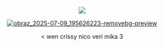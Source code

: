 <div id="header" align="center">

![](https://komarev.com/ghpvc/?username=dokhyuk&style=plastic&color=151915&label=_　　˙༥˙👈　　_&base=9710)

[![obraz_2025-07-09_195626223-removebg-preview](https://github.com/user-attachments/assets/993faca4-43c2-428e-95b0-4bd185a22077)](https://github.com/ukehole)

< wen crissy nico veri mika 3

<p align="center"

